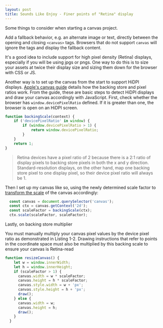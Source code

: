 ```yaml
---
layout: post
title: Sounds Like Enjoy - Finer points of "Retina" display
---
```

Some things to consider when starting a canvas project.

Add a fallback behavior, e.g. an alternate image or text, directly between the opening and closing `<canvas>` tags. Browsers that do not support `canvas` will ignore the tags and display the fallback content.  

It's a good idea to include support for high pixel density (Retina) displays, especially if you will be using jpgs or pngs. One way to do this is to size your assets at twice their display size and sizing them down for the browser with CSS or JS.

Another way is to set up the canvas from the start to support HiDPI displays. [Apple's canvas guide](https://developer.apple.com/library/content/documentation/AudioVideo/Conceptual/HTML-canvas-guide/SettingUptheCanvas/SettingUptheCanvas.html) details how the backing store and pixel ratios work. From the guide, these are basic steps to detect HiDPI displays and draw your canvas accordingly with JavaScript. First, check whether the browser has `window.devicePixelRatio` defined. If it is greater than one, the browser is open on an HiDPI screen.
```js
function backingScale(context) {
    if ('devicePixelRatio' in window) {
        if (window.devicePixelRatio > 1) {
            return window.devicePixelRatio;
        }
    }
    return 1;
}
```
> Retina devices have a pixel ratio of 2 because there is a 2:1 ratio of display pixels to backing store pixels in both the x and y direction. Standard-resolution displays, on the other hand, map one backing store pixel to one display pixel, so their device pixel ratio will always be 1.

Then I set up my canvas like so, using the newly determined scale factor to [transform the scale](https://developer.mozilla.org/en-US/docs/Web/API/CanvasRenderingContext2D/scale) of the canvas accordingly:
```js
  const canvas = document.querySelector('canvas');
  const ctx = canvas.getContext('2d');
  const scaleFactor = backingScale(ctx);
  ctx.scale(scaleFactor, scaleFactor);
```
Lastly, on
backing store multiplier

You must manually multiply your canvas pixel values by the device pixel ratio as demonstrated in Listing 1-2. Drawing instructions that refer to points in the coordinate space must also be multiplied by this backing scale to ensure your canvas is Retina-read

```js
function resizeCanvas() {
    let w = window.innerWidth;
    let h = window.innerHeight;
    if (scaleFactor > 1) {
      canvas.width = w * scaleFactor;
      canvas.height = h * scaleFactor;
      canvas.style.width = w + 'px';
      canvas.style.height = h + 'px';
      draw();
    } else {
      canvas.width = w;
      canvas.height = h;
      draw();
    }
  }
```
